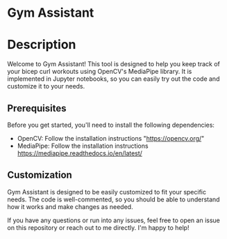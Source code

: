 
# Gym Assistant

# Description
Welcome to Gym Assistant! This tool is designed to help you keep track of your bicep curl workouts using OpenCV's MediaPipe library. It is implemented in Jupyter notebooks, so you can easily try out the code and customize it to your needs.




## Prerequisites
Before you get started, you'll need to install the following dependencies:

*  OpenCV: Follow the installation instructions "https://opencv.org/"
* MediaPipe: Follow the installation instructions https://mediapipe.readthedocs.io/en/latest/


## Customization
Gym Assistant is designed to be easily customized to fit your specific needs. The code is well-commented, so you should be able to understand how it works and make changes as needed.

If you have any questions or run into any issues, feel free to open an issue on this repository or reach out to me directly. I'm happy to help!

